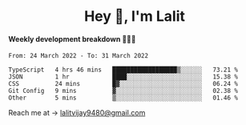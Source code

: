 <h1 align="center">Hey 👋, I'm Lalit</h1>

#### Weekly development breakdown 👨🏻‍💻
<!--START_SECTION:waka-->

```text
From: 24 March 2022 - To: 31 March 2022

TypeScript   4 hrs 46 mins   ██████████████████▒░░░░░░   73.21 %
JSON         1 hr            ████░░░░░░░░░░░░░░░░░░░░░   15.38 %
CSS          24 mins         █▓░░░░░░░░░░░░░░░░░░░░░░░   06.24 %
Git Config   9 mins          ▓░░░░░░░░░░░░░░░░░░░░░░░░   02.38 %
Other        5 mins          ▒░░░░░░░░░░░░░░░░░░░░░░░░   01.46 %
```

<!--END_SECTION:waka-->

Reach me at → lalitvijay9480@gmail.com
